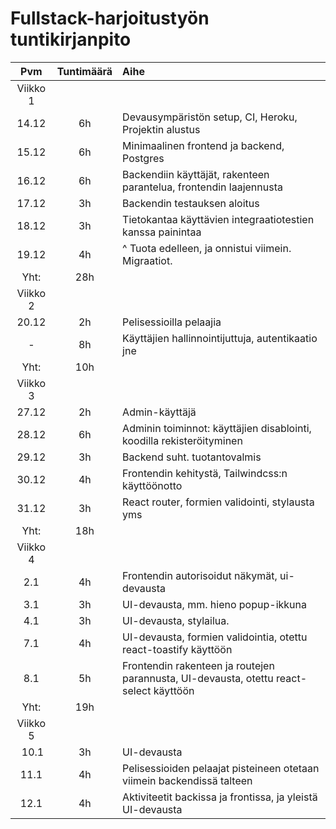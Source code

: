 # Fullstack-harjoitustyön tuntikirjanpito

| Pvm | Tuntimäärä | Aihe |
| :-: | :--------: | :--- |
| Viikko 1 |
| 14.12 | 6h | Devausympäristön setup, CI, Heroku, Projektin alustus |
| 15.12 | 6h | Minimaalinen frontend ja backend, Postgres |
| 16.12 | 6h | Backendiin käyttäjät, rakenteen parantelua, frontendin laajennusta |
| 17.12 | 3h | Backendin testauksen aloitus |
| 18.12 | 3h | Tietokantaa käyttävien integraatiotestien kanssa painintaa |
| 19.12 | 4h | ^ Tuota edelleen, ja onnistui viimein. Migraatiot. |
| Yht: | 28h |
| Viikko 2 |
| 20.12 | 2h | Pelisessioilla pelaajia |
| - | 8h | Käyttäjien hallinnointijuttuja, autentikaatio jne |
| Yht: | 10h |
| Viikko 3 |
| 27.12 | 2h | Admin-käyttäjä |
| 28.12 | 6h | Adminin toiminnot: käyttäjien disablointi, koodilla rekisteröityminen |
| 29.12 | 3h | Backend suht. tuotantovalmis |
| 30.12 | 4h | Frontendin kehitystä, Tailwindcss:n käyttöönotto |
| 31.12 | 3h | React router, formien validointi, stylausta yms |
| Yht: | 18h |
| Viikko 4 |
| 2.1 | 4h | Frontendin autorisoidut näkymät, ui-devausta |
| 3.1 | 3h | UI-devausta, mm. hieno popup-ikkuna |
| 4.1 | 3h | UI-devausta, stylailua. |
| 7.1 | 4h | UI-devausta, formien validointia, otettu react-toastify käyttöön |
| 8.1 | 5h | Frontendin rakenteen ja routejen parannusta, UI-devausta, otettu react-select käyttöön |
| Yht: | 19h |
| Viikko 5 |
| 10.1 | 3h | UI-devausta |
| 11.1 | 4h | Pelisessioiden pelaajat pisteineen otetaan viimein backendissä talteen |
| 12.1 | 4h | Aktiviteetit backissa ja frontissa, ja yleistä UI-devausta |

